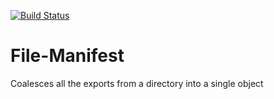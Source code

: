 [![Build Status](https://travis-ci.org/tandrewnichols/file-manifest.png)](https://travis-ci.org/tandrewnichols/file-manifest)

# File-Manifest

Coalesces all the exports from a directory into a single object
